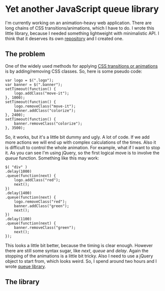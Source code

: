 # Yet another JavaScript queue library

I'm currently working on an animation-heavy web application. There are long chains of CSS transitions/animations, which I have to do. I wrote this little library, because I needed something lightweight with minimalistic API. I think that it deserves its own [repository](https://github.com/krasimir/queue) and I created one.

## The problem

One of the widely used methods for applying [CSS transitions or animations](http://krasimirtsonev.com/blog/article/Introduction-to-animations-in-HTML-css3-transitions-keyframes) is by adding/removing CSS classes. So, here is some pseudo code:

	var logo = $(".logo");
	var banner = $(".banner");
	setTimeout(function() {
		logo.addClass("move-it");
	}, 1000);
	setTimeout(function() {
		logo.removeClass("move-it");
		banner.addClass("colorize");
	}, 2400);
	setTimeout(function() {
		banner.removeClass("colorize");
	}, 3500);

So, it works, but it's a little bit dummy and ugly. A lot of code. If we add more actions we will end up with complex calculations of the times. Also it is difficult to control the whole animation. For example, what if I want to stop it. As you can see I'm using jQuery, so the first logical move is to involve the *queue* function. Something like this may work:

	$( "div" )
	.delay(1000)
	.queue(function(next) {
	    logo.addClass("red");
	    next();
	})
	.delay(1400)
	.queue(function(next) {
	    logo.removeClass("red");
	    banner.addClass("green");
	    next();
	})
	.delay(1100)
	.queue(function(next) {
	    banner.removeClass("green");
	    next();
	});

This looks a little bit better, because the timing is clear enough. However there are still some syntax sugar, like *next*, *queue* and *delay*. Again the stopping of the animations is a little bit tricky. Also I need to use a jQuery object to start from, which looks weird. So, I spend around two hours and I wrote [queue library](https://github.com/krasimir/queue).

## The library

